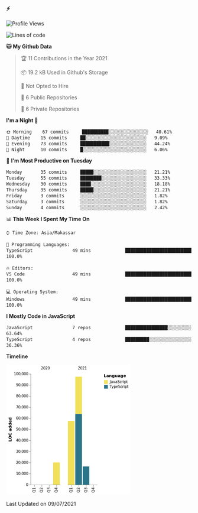 ### ⚡

<!--
**aulyarahman/aulyarahman** is a ✨ _special_ ✨ repository because its `README.md` (this file) appears on your GitHub profile.

Here are some ideas to get you started:

- 🔭 I’m currently working on ...
- 🌱 I’m currently learning ...
- 👯 I’m looking to collaborate on ...
- 🤔 I’m looking for help with ...
- 💬 Ask me about ...
- 📫 How to reach me: ...
- 😄 Pronouns: ...
- ⚡ Fun fact: ...
-->

<!--START_SECTION:waka-->
![Profile Views](http://img.shields.io/badge/Profile%20Views-4-blue)

![Lines of code](https://img.shields.io/badge/From%20Hello%20World%20I%27ve%20Written-191694%20lines%20of%20code-blue)

**🐱 My Github Data** 

> 🏆 11 Contributions in the Year 2021
 > 
> 📦 19.2 kB Used in Github's Storage 
 > 
> 🚫 Not Opted to Hire
 > 
> 📜 6 Public Repositories 
 > 
> 🔑 6 Private Repositories  
 > 
**I'm a Night 🦉** 

```text
🌞 Morning    67 commits     ██████████░░░░░░░░░░░░░░░   40.61% 
🌆 Daytime    15 commits     ██░░░░░░░░░░░░░░░░░░░░░░░   9.09% 
🌃 Evening    73 commits     ███████████░░░░░░░░░░░░░░   44.24% 
🌙 Night      10 commits     █░░░░░░░░░░░░░░░░░░░░░░░░   6.06%

```
📅 **I'm Most Productive on Tuesday** 

```text
Monday       35 commits     █████░░░░░░░░░░░░░░░░░░░░   21.21% 
Tuesday      55 commits     ████████░░░░░░░░░░░░░░░░░   33.33% 
Wednesday    30 commits     ████░░░░░░░░░░░░░░░░░░░░░   18.18% 
Thursday     35 commits     █████░░░░░░░░░░░░░░░░░░░░   21.21% 
Friday       3 commits      ░░░░░░░░░░░░░░░░░░░░░░░░░   1.82% 
Saturday     3 commits      ░░░░░░░░░░░░░░░░░░░░░░░░░   1.82% 
Sunday       4 commits      ░░░░░░░░░░░░░░░░░░░░░░░░░   2.42%

```


📊 **This Week I Spent My Time On** 

```text
⌚︎ Time Zone: Asia/Makassar

💬 Programming Languages: 
TypeScript               49 mins             █████████████████████████   100.0%

🔥 Editors: 
VS Code                  49 mins             █████████████████████████   100.0%

💻 Operating System: 
Windows                  49 mins             █████████████████████████   100.0%

```

**I Mostly Code in JavaScript** 

```text
JavaScript               7 repos             ████████████████░░░░░░░░░   63.64% 
TypeScript               4 repos             █████████░░░░░░░░░░░░░░░░   36.36%

```


**Timeline**

![Chart not found](https://raw.githubusercontent.com/aulyarahman/aulyarahman/main/charts/bar_graph.png) 


 Last Updated on 09/07/2021
<!--END_SECTION:waka-->
